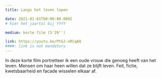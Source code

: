 ```yaml
---
title: Langs het leven lopen

date: 2021-01-01T00:00:00.000Z
# hier het jaartal bij YYYY

medium: korte film (5'29'')

link: https://youtu.be/PtGJ-nRCqAQ
####: link is not mandatory
---
```


In deze korte film portretteer ik een oude vrouw die genoeg heeft van het leven. Mensen om haar heen willen dat ze blijft leven. Feit, fictie, kwetsbaarheid en facade wisselen elkaar af.

